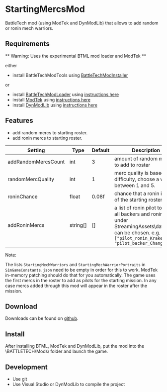 # StartingMercsMod
BattleTech mod (using ModTek and DynModLib) that allows to add random or ronin mech warriors.

## Requirements
** Warning: Uses the experimental BTML mod loader and ModTek **

either
* install BattleTechModTools using [BattleTechModInstaller](https://github.com/CptMoore/BattleTechModTools/releases)

or
* install [BattleTechModLoader](https://github.com/Mpstark/BattleTechModLoader/releases) using [instructions here](https://github.com/Mpstark/BattleTechModLoader)
* install [ModTek](https://github.com/Mpstark/ModTek/releases) using [instructions here](https://github.com/Mpstark/ModTek)
* install [DynModLib](https://github.com/CptMoore/DynModLib/releases) using [instructions here](https://github.com/CptMoore/DynModLib)

## Features

- add random mercs to starting roster.
- add ronin mercs to starting roster.

Setting | Type | Default | Description
--- | --- | --- | ---
addRandomMercsCount | int | 3 | amount of random mercs to add to roster
randomMercQuality | int | 1 | merc quality is based on difficulty, choose a value between 1 and 5.
roninChance | float | 0.08f | chance that a ronin is part of the starting roster
addRoninMercs | string[] | [] | a list of ronin pilot to add, all backers and ronins under StreamingAssets\data\pilot can be chosen. e.g. `["pilot_ronin_Kraken", "pilot_backer_Chang"]`

Note:

The lists `StartingMechWarriors` and `StartingMechWarriorPortraits` in `SimGameConstants.json` need to be empty in order for this to work. ModTek in-memory patching should do that for you automatically. The game uses the first mercs in the roster to add as pilots for the starting mission. In any case mercs added through this mod will appear in the roster after the mission.

## Download

Downloads can be found on [github](https://github.com/CptMoore/StartingMercs/releases).

## Install

After installing BTML, ModTek and DynModLib, put the mod into the \BATTLETECH\Mods\ folder and launch the game.

## Development

* Use git
* Use Visual Studio or DynModLib to compile the project

